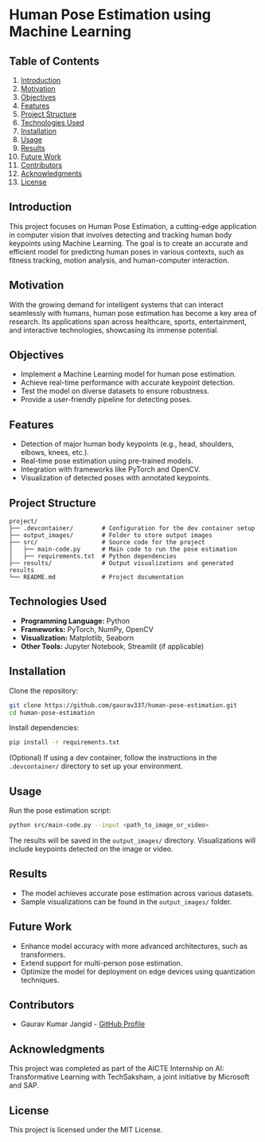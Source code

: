 # Human Pose Estimation using Machine Learning

## Table of Contents
1. [Introduction](#introduction)
2. [Motivation](#motivation)
3. [Objectives](#objectives)
4. [Features](#features)
5. [Project Structure](#project-structure)
6. [Technologies Used](#technologies-used)
7. [Installation](#installation)
8. [Usage](#usage)
9. [Results](#results)
10. [Future Work](#future-work)
11. [Contributors](#contributors)
12. [Acknowledgments](#acknowledgments)
13. [License](#license)

## Introduction
This project focuses on Human Pose Estimation, a cutting-edge application in computer vision that involves detecting and tracking human body keypoints using Machine Learning. The goal is to create an accurate and efficient model for predicting human poses in various contexts, such as fitness tracking, motion analysis, and human-computer interaction.

## Motivation
With the growing demand for intelligent systems that can interact seamlessly with humans, human pose estimation has become a key area of research. Its applications span across healthcare, sports, entertainment, and interactive technologies, showcasing its immense potential.

## Objectives
- Implement a Machine Learning model for human pose estimation.
- Achieve real-time performance with accurate keypoint detection.
- Test the model on diverse datasets to ensure robustness.
- Provide a user-friendly pipeline for detecting poses.

## Features
- Detection of major human body keypoints (e.g., head, shoulders, elbows, knees, etc.).
- Real-time pose estimation using pre-trained models.
- Integration with frameworks like PyTorch and OpenCV.
- Visualization of detected poses with annotated keypoints.

## Project Structure
```
project/
├── .devcontainer/        # Configuration for the dev container setup
├── output_images/        # Folder to store output images
├── src/                  # Source code for the project
│   ├── main-code.py      # Main code to run the pose estimation
│   ├── requirements.txt  # Python dependencies
├── results/              # Output visualizations and generated results
└── README.md             # Project documentation
```

## Technologies Used
- **Programming Language:** Python
- **Frameworks:** PyTorch, NumPy, OpenCV
- **Visualization:** Matplotlib, Seaborn
- **Other Tools:** Jupyter Notebook, Streamlit (if applicable)

## Installation
Clone the repository:
```bash
git clone https://github.com/gaurav337/human-pose-estimation.git
cd human-pose-estimation
```
Install dependencies:
```bash
pip install -r requirements.txt
```
(Optional) If using a dev container, follow the instructions in the `.devcontainer/` directory to set up your environment.

## Usage
Run the pose estimation script:
```bash
python src/main-code.py --input <path_to_image_or_video>
```
The results will be saved in the `output_images/` directory. Visualizations will include keypoints detected on the image or video.

## Results
- The model achieves accurate pose estimation across various datasets.
- Sample visualizations can be found in the `output_images/` folder.

## Future Work
- Enhance model accuracy with more advanced architectures, such as transformers.
- Extend support for multi-person pose estimation.
- Optimize the model for deployment on edge devices using quantization techniques.

## Contributors
- Gaurav Kumar Jangid - [GitHub Profile](https://github.com/gaurav337)

## Acknowledgments
This project was completed as part of the AICTE Internship on AI: Transformative Learning with TechSaksham, a joint initiative by Microsoft and SAP.

## License
This project is licensed under the MIT License.


